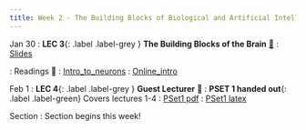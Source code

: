 ```yaml
---
title: Week 2 - The Building Blocks of Biological and Artificial Intelligence 
---
```


Jan 30
: **LEC 3**{: .label .label-grey } **The Building Blocks of the Brain** [🎥](https://harvard.hosted.panopto.com/Panopto/Pages/Viewer.aspx?id=d76e5d4d-48a7-42bd-9b8e-af90013626ac)
    : [Slides](https://canvas.harvard.edu/files/16796298/download?download_frd=1)

: Readings 📖
: [Intro_to_neurons](https://canvas.harvard.edu/files/16796279/download?download_frd=1)
: [Online_intro](https://nba.uth.tmc.edu/neuroscience/m/s1/introduction.html)

Feb 1
: **LEC 4**{: .label .label-grey } **Guest Lecturer** 🎥
: **PSET 1 handed out**{: .label .label-green} Covers lectures 1-4
    : [PSet1 pdf](https://canvas.harvard.edu/courses/115291/files/folder/2023%20-%20Problem%20Sets/pset1#)
    : [PSet1 latex](https://canvas.harvard.edu/courses/115291/files/folder/2023%20-%20Problem%20Sets/pset1#)

<!--
: Papers mentioned in Prof. Lichtman's talk 📄
: * [A Technicolor Approach to the Connectome](https://canvas.harvard.edu/files/14287742/download?download_frd=1)
: * [The Interscutularis Muscle Connectome](https://canvas.harvard.edu/files/14287744/download?download_frd=1)
:  **PSET 1 handed out**{: .label .label-green } Covers lectures 1-4
    : [PSET 1](https://canvas.harvard.edu/files/14275242/download?download_frd=1) / [no blank space](https://canvas.harvard.edu/files/14275241/download?download_frd=1) / [tex](https://canvas.harvard.edu/files/14309236/download?download_frd=1)
-->

Section
: Section begins this week!

<!--
: Introduction, purpose of section
: Discussion: What is intelligence?, Marr's levels, AI ethics
-->
